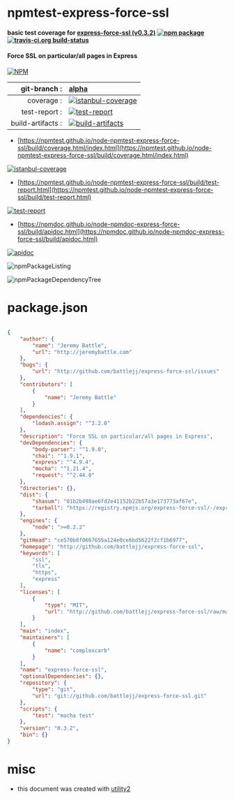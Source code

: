 # npmtest-express-force-ssl

#### basic test coverage for  [express-force-ssl (v0.3.2)](http://github.com/battlejj/express-force-ssl)  [![npm package](https://img.shields.io/npm/v/npmtest-express-force-ssl.svg?style=flat-square)](https://www.npmjs.org/package/npmtest-express-force-ssl) [![travis-ci.org build-status](https://api.travis-ci.org/npmtest/node-npmtest-express-force-ssl.svg)](https://travis-ci.org/npmtest/node-npmtest-express-force-ssl)

#### Force SSL on particular/all pages in Express

[![NPM](https://nodei.co/npm/express-force-ssl.png?downloads=true&downloadRank=true&stars=true)](https://www.npmjs.com/package/express-force-ssl)

| git-branch : | [alpha](https://github.com/npmtest/node-npmtest-express-force-ssl/tree/alpha)|
|--:|:--|
| coverage : | [![istanbul-coverage](https://npmtest.github.io/node-npmtest-express-force-ssl/build/coverage.badge.svg)](https://npmtest.github.io/node-npmtest-express-force-ssl/build/coverage.html/index.html)|
| test-report : | [![test-report](https://npmtest.github.io/node-npmtest-express-force-ssl/build/test-report.badge.svg)](https://npmtest.github.io/node-npmtest-express-force-ssl/build/test-report.html)|
| build-artifacts : | [![build-artifacts](https://npmtest.github.io/node-npmtest-express-force-ssl/glyphicons_144_folder_open.png)](https://github.com/npmtest/node-npmtest-express-force-ssl/tree/gh-pages/build)|

- [https://npmtest.github.io/node-npmtest-express-force-ssl/build/coverage.html/index.html](https://npmtest.github.io/node-npmtest-express-force-ssl/build/coverage.html/index.html)

[![istanbul-coverage](https://npmtest.github.io/node-npmtest-express-force-ssl/build/screenCapture.buildCi.browser.%252Ftmp%252Fbuild%252Fcoverage.lib.html.png)](https://npmtest.github.io/node-npmtest-express-force-ssl/build/coverage.html/index.html)

- [https://npmtest.github.io/node-npmtest-express-force-ssl/build/test-report.html](https://npmtest.github.io/node-npmtest-express-force-ssl/build/test-report.html)

[![test-report](https://npmtest.github.io/node-npmtest-express-force-ssl/build/screenCapture.buildCi.browser.%252Ftmp%252Fbuild%252Ftest-report.html.png)](https://npmtest.github.io/node-npmtest-express-force-ssl/build/test-report.html)

- [https://npmdoc.github.io/node-npmdoc-express-force-ssl/build/apidoc.html](https://npmdoc.github.io/node-npmdoc-express-force-ssl/build/apidoc.html)

[![apidoc](https://npmdoc.github.io/node-npmdoc-express-force-ssl/build/screenCapture.buildCi.browser.%252Ftmp%252Fbuild%252Fapidoc.html.png)](https://npmdoc.github.io/node-npmdoc-express-force-ssl/build/apidoc.html)

![npmPackageListing](https://npmtest.github.io/node-npmtest-express-force-ssl/build/screenCapture.npmPackageListing.svg)

![npmPackageDependencyTree](https://npmtest.github.io/node-npmtest-express-force-ssl/build/screenCapture.npmPackageDependencyTree.svg)



# package.json

```json

{
    "author": {
        "name": "Jeremy Battle",
        "url": "http://jeremybattle.com"
    },
    "bugs": {
        "url": "http://github.com/battlejj/express-force-ssl/issues"
    },
    "contributors": [
        {
            "name": "Jeremy Battle"
        }
    ],
    "dependencies": {
        "lodash.assign": "^3.2.0"
    },
    "description": "Force SSL on particular/all pages in Express",
    "devDependencies": {
        "body-parser": "^1.9.0",
        "chai": "^1.9.1",
        "express": "^4.9.4",
        "mocha": "^1.21.4",
        "request": "^2.44.0"
    },
    "directories": {},
    "dist": {
        "shasum": "01b2b498ae6fd2e41152b22b57a3e173773af67e",
        "tarball": "https://registry.npmjs.org/express-force-ssl/-/express-force-ssl-0.3.2.tgz"
    },
    "engines": {
        "node": ">=0.2.2"
    },
    "gitHead": "ce570b8f0667655a124e0ce6bd5622f2cf1b6977",
    "homepage": "http://github.com/battlejj/express-force-ssl",
    "keywords": [
        "ssl",
        "tls",
        "https",
        "express"
    ],
    "licenses": [
        {
            "type": "MIT",
            "url": "http://github.com/battlejj/express-force-ssl/raw/master/LICENSE"
        }
    ],
    "main": "index",
    "maintainers": [
        {
            "name": "complexcarb"
        }
    ],
    "name": "express-force-ssl",
    "optionalDependencies": {},
    "repository": {
        "type": "git",
        "url": "git://github.com/battlejj/express-force-ssl.git"
    },
    "scripts": {
        "test": "mocha test"
    },
    "version": "0.3.2",
    "bin": {}
}
```



# misc
- this document was created with [utility2](https://github.com/kaizhu256/node-utility2)
